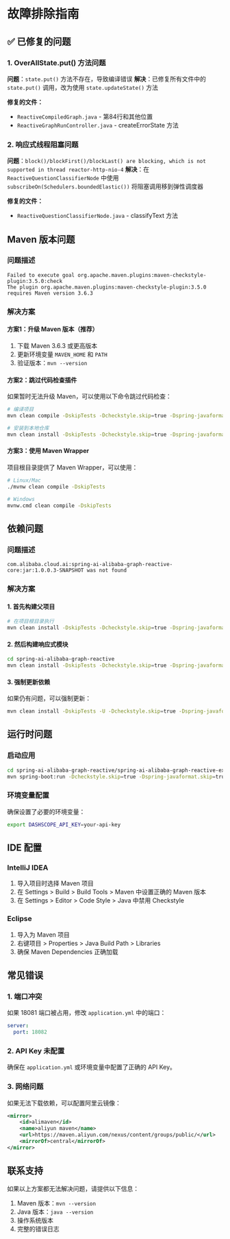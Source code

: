 # 故障排除指南

## ✅ 已修复的问题

### 1. OverAllState.put() 方法问题
**问题**：`state.put()` 方法不存在，导致编译错误
**解决**：已修复所有文件中的 `state.put()` 调用，改为使用 `state.updateState()` 方法

**修复的文件：**
- `ReactiveCompiledGraph.java` - 第84行和其他位置
- `ReactiveGraphRunController.java` - createErrorState 方法

### 2. 响应式线程阻塞问题
**问题**：`block()/blockFirst()/blockLast() are blocking, which is not supported in thread reactor-http-nio-4`
**解决**：在 `ReactiveQuestionClassifierNode` 中使用 `subscribeOn(Schedulers.boundedElastic())` 将阻塞调用移到弹性调度器

**修复的文件：**
- `ReactiveQuestionClassifierNode.java` - classifyText 方法

## Maven 版本问题

### 问题描述
```
Failed to execute goal org.apache.maven.plugins:maven-checkstyle-plugin:3.5.0:check
The plugin org.apache.maven.plugins:maven-checkstyle-plugin:3.5.0 requires Maven version 3.6.3
```

### 解决方案

#### 方案1：升级 Maven 版本（推荐）
1. 下载 Maven 3.6.3 或更高版本
2. 更新环境变量 `MAVEN_HOME` 和 `PATH`
3. 验证版本：`mvn --version`

#### 方案2：跳过代码检查插件
如果暂时无法升级 Maven，可以使用以下命令跳过代码检查：

```bash
# 编译项目
mvn clean compile -DskipTests -Dcheckstyle.skip=true -Dspring-javaformat.skip=true

# 安装到本地仓库
mvn clean install -DskipTests -Dcheckstyle.skip=true -Dspring-javaformat.skip=true
```

#### 方案3：使用 Maven Wrapper
项目根目录提供了 Maven Wrapper，可以使用：

```bash
# Linux/Mac
./mvnw clean compile -DskipTests

# Windows
mvnw.cmd clean compile -DskipTests
```

## 依赖问题

### 问题描述
```
com.alibaba.cloud.ai:spring-ai-alibaba-graph-reactive-core:jar:1.0.0.3-SNAPSHOT was not found
```

### 解决方案

#### 1. 首先构建父项目
```bash
# 在项目根目录执行
mvn clean install -DskipTests -Dcheckstyle.skip=true -Dspring-javaformat.skip=true
```

#### 2. 然后构建响应式模块
```bash
cd spring-ai-alibaba-graph-reactive
mvn clean install -DskipTests -Dcheckstyle.skip=true -Dspring-javaformat.skip=true
```

#### 3. 强制更新依赖
如果仍有问题，可以强制更新：
```bash
mvn clean install -DskipTests -U -Dcheckstyle.skip=true -Dspring-javaformat.skip=true
```

## 运行时问题

### 启动应用
```bash
cd spring-ai-alibaba-graph-reactive/spring-ai-alibaba-graph-reactive-example
mvn spring-boot:run -Dcheckstyle.skip=true -Dspring-javaformat.skip=true
```

### 环境变量配置
确保设置了必要的环境变量：
```bash
export DASHSCOPE_API_KEY=your-api-key
```

## IDE 配置

### IntelliJ IDEA
1. 导入项目时选择 Maven 项目
2. 在 Settings > Build > Build Tools > Maven 中设置正确的 Maven 版本
3. 在 Settings > Editor > Code Style > Java 中禁用 Checkstyle

### Eclipse
1. 导入为 Maven 项目
2. 右键项目 > Properties > Java Build Path > Libraries
3. 确保 Maven Dependencies 正确加载

## 常见错误

### 1. 端口冲突
如果 18081 端口被占用，修改 `application.yml` 中的端口：
```yaml
server:
  port: 18082
```

### 2. API Key 未配置
确保在 `application.yml` 或环境变量中配置了正确的 API Key。

### 3. 网络问题
如果无法下载依赖，可以配置阿里云镜像：
```xml
<mirror>
    <id>alimaven</id>
    <name>aliyun maven</name>
    <url>https://maven.aliyun.com/nexus/content/groups/public/</url>
    <mirrorOf>central</mirrorOf>
</mirror>
```

## 联系支持

如果以上方案都无法解决问题，请提供以下信息：
1. Maven 版本：`mvn --version`
2. Java 版本：`java --version`
3. 操作系统版本
4. 完整的错误日志
